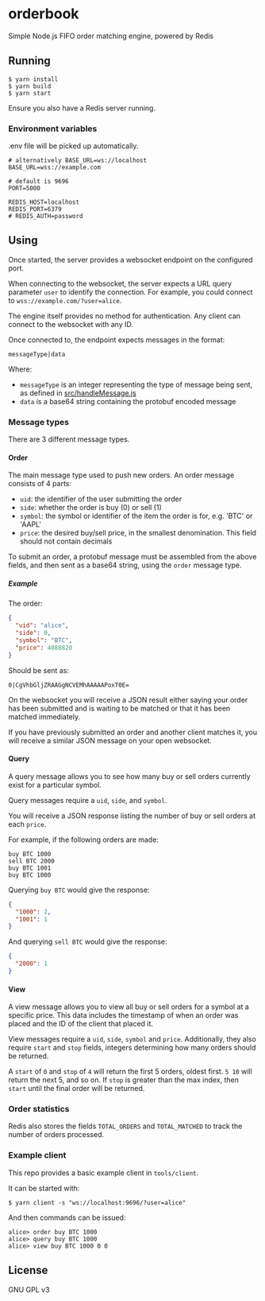 # orderbook

Simple Node.js FIFO order matching engine, powered by Redis

## Running

```
$ yarn install
$ yarn build
$ yarn start
```

Ensure you also have a Redis server running.

### Environment variables

.env file will be picked up automatically.

```dotenv
# alternatively BASE_URL=ws://localhost
BASE_URL=wss://example.com

# default is 9696
PORT=5000

REDIS_HOST=localhost
REDIS_PORT=6379
# REDIS_AUTH=password
```

## Using

Once started, the server provides a websocket endpoint on the configured port.

When connecting to the websocket, the server expects a URL query parameter `user` to identify the connection. For example, you could connect to `wss://example.com/?user=alice`.

The engine itself provides no method for authentication. Any client can connect to the websocket with any ID.

Once connected to, the endpoint expects messages in the format:

```
messageType|data
```

Where:
* `messageType` is an integer representing the type of message being sent, as defined in [src/handleMessage.js](https://github.com/tdjsnelling/orderbook/blob/master/src/handleMessage.js#L5)
* `data` is a base64 string containing the protobuf encoded message

### Message types

There are 3 different message types.

#### Order

The main message type used to push new orders. An order message consists of 4 parts:

* `uid`: the identifier of the user submitting the order
* `side`: whether the order is buy (0) or sell (1)
* `symbol`: the symbol or identifier of the item the order is for, e.g. 'BTC' or 'AAPL'
* `price`: the desired buy/sell price, in the smallest denomination. This field should not contain decimals

To submit an order, a protobuf message must be assembled from the above fields, and then sent as a base64 string, using the `order` message type.

##### Example

The order:

```json
{
  "uid": "alice",
  "side": 0,
  "symbol": "BTC",
  "price": 4088820
}
```

Should be sent as:

```
0|CgVhbGljZRAAGgNCVEMhAAAAAPoxT0E=
```

On the websocket you will receive a JSON result either saying your order has been submitted and is waiting to be matched or that it has been matched immediately.

If you have previously submitted an order and another client matches it, you will receive a similar JSON message on your open websocket.

#### Query

A query message allows you to see how many buy or sell orders currently exist for a particular symbol.

Query messages require a `uid`, `side`, and `symbol`.

You will receive a JSON response listing the number of buy or sell orders at each `price`.

For example, if the following orders are made:

```
buy BTC 1000
sell BTC 2000
buy BTC 1001
buy BTC 1000
```

Querying `buy BTC` would give the response:

```json
{
  "1000": 2,
  "1001": 1
}
```

And querying `sell BTC` would give the response:

```json
{
  "2000": 1
}
```

#### View

A view message allows you to view all buy or sell orders for a symbol at a specific price. This data includes the timestamp of when an order was placed and the ID of the client that placed it.

View messages require a `uid`, `side`, `symbol` and `price`. Additionally, they also require `start` and `stop` fields, integers determining how many orders should be returned.

A `start` of `0` and `stop` of `4` will return the first 5 orders, oldest first. `5 10` will return the next 5, and so on. If `stop` is greater than the max index, then `start` until the final order will be returned.

### Order statistics

Redis also stores the fields `TOTAL_ORDERS` and `TOTAL_MATCHED` to track the number of orders processed.

### Example client

This repo provides a basic example client in `tools/client`.

It can be started with:

```
$ yarn client -s "ws://localhost:9696/?user=alice"
```

And then commands can be issued:

```
alice> order buy BTC 1000
alice> query buy BTC 1000
alice> view buy BTC 1000 0 0
```

## License

GNU GPL v3
